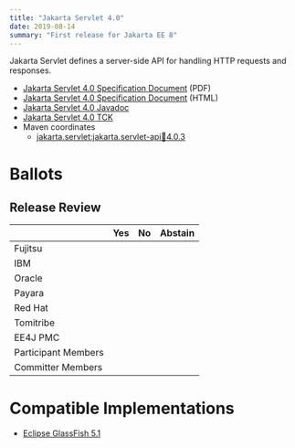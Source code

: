 ```yaml
---
title: "Jakarta Servlet 4.0"
date: 2019-08-14
summary: "First release for Jakarta EE 8"
---
```

Jakarta Servlet defines a server-side API for handling HTTP requests and responses.

* [Jakarta Servlet 4.0 Specification Document](./servlet-spec-4.0.pdf) (PDF)
* [Jakarta Servlet 4.0 Specification Document](./servlet-spec-4.0.html) (HTML)
* [Jakarta Servlet 4.0 Javadoc](./apidocs)
* [Jakarta Servlet 4.0 TCK](https://download.eclipse.org/jakartaee/servlet/4.0/jakarta-servlet-tck-4.0.0.zip)
* Maven coordinates
  * [jakarta.servlet:jakarta.servlet-api:jar:4.0.3](https://search.maven.org/artifact/jakarta.servlet/jakarta.servlet-api/4.0.3/jar)

# Ballots

## Release Review


|                       |  Yes    | No      | Abstain  |
|-----------------------|---------|---------|----------|
|Fujitsu                |         |         |          |
|IBM                    |         |         |          |
|Oracle                 |         |         |          |
|Payara                 |         |         |          |
|Red Hat                |         |         |          |
|Tomitribe              |         |         |          |
|EE4J PMC               |         |         |          |
|Participant Members    |         |         |          |
|Committer Members      |         |         |          |


# Compatible Implementations

* [Eclipse GlassFish 5.1](https://eclipse-ee4j.github.io/glassfish)